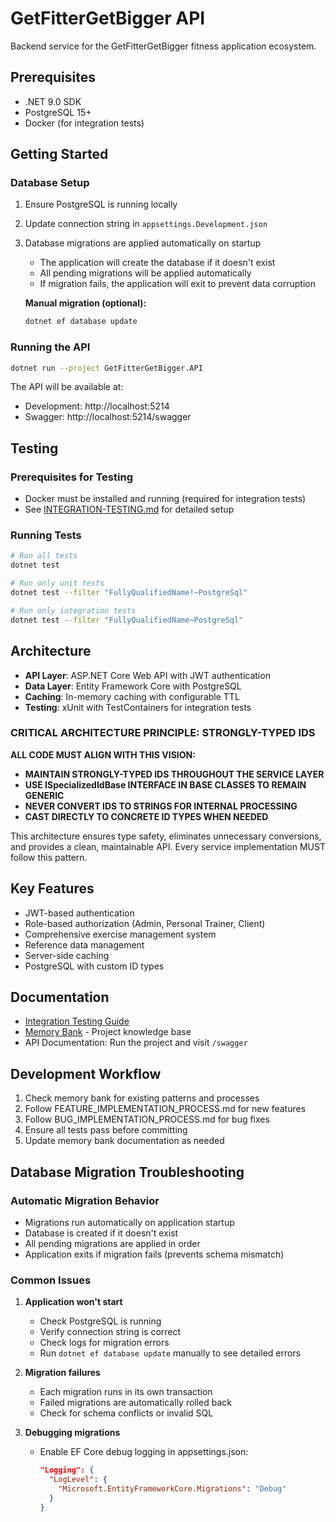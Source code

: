 # GetFitterGetBigger API

Backend service for the GetFitterGetBigger fitness application ecosystem.

## Prerequisites

- .NET 9.0 SDK
- PostgreSQL 15+
- Docker (for integration tests)

## Getting Started

### Database Setup
1. Ensure PostgreSQL is running locally
2. Update connection string in `appsettings.Development.json`
3. Database migrations are applied automatically on startup
   - The application will create the database if it doesn't exist
   - All pending migrations will be applied automatically
   - If migration fails, the application will exit to prevent data corruption
   
   **Manual migration (optional):**
   ```bash
   dotnet ef database update
   ```

### Running the API
```bash
dotnet run --project GetFitterGetBigger.API
```

The API will be available at:
- Development: http://localhost:5214
- Swagger: http://localhost:5214/swagger

## Testing

### Prerequisites for Testing
- Docker must be installed and running (required for integration tests)
- See [INTEGRATION-TESTING.md](memory-bank/INTEGRATION-TESTING.md) for detailed setup

### Running Tests
```bash
# Run all tests
dotnet test

# Run only unit tests
dotnet test --filter "FullyQualifiedName!~PostgreSql"

# Run only integration tests
dotnet test --filter "FullyQualifiedName~PostgreSql"
```

## Architecture

- **API Layer**: ASP.NET Core Web API with JWT authentication
- **Data Layer**: Entity Framework Core with PostgreSQL
- **Caching**: In-memory caching with configurable TTL
- **Testing**: xUnit with TestContainers for integration tests

### CRITICAL ARCHITECTURE PRINCIPLE: STRONGLY-TYPED IDS

**ALL CODE MUST ALIGN WITH THIS VISION:**
- **MAINTAIN STRONGLY-TYPED IDS THROUGHOUT THE SERVICE LAYER**
- **USE ISpecializedIdBase INTERFACE IN BASE CLASSES TO REMAIN GENERIC**
- **NEVER CONVERT IDS TO STRINGS FOR INTERNAL PROCESSING**
- **CAST DIRECTLY TO CONCRETE ID TYPES WHEN NEEDED**

This architecture ensures type safety, eliminates unnecessary conversions, and provides a clean, maintainable API. Every service implementation MUST follow this pattern.

## Key Features

- JWT-based authentication
- Role-based authorization (Admin, Personal Trainer, Client)
- Comprehensive exercise management system
- Reference data management
- Server-side caching
- PostgreSQL with custom ID types

## Documentation

- [Integration Testing Guide](memory-bank/INTEGRATION-TESTING.md)
- [Memory Bank](memory-bank/README.md) - Project knowledge base
- API Documentation: Run the project and visit `/swagger`

## Development Workflow

1. Check memory bank for existing patterns and processes
2. Follow FEATURE_IMPLEMENTATION_PROCESS.md for new features
3. Follow BUG_IMPLEMENTATION_PROCESS.md for bug fixes
4. Ensure all tests pass before committing
5. Update memory bank documentation as needed

## Database Migration Troubleshooting

### Automatic Migration Behavior
- Migrations run automatically on application startup
- Database is created if it doesn't exist
- All pending migrations are applied in order
- Application exits if migration fails (prevents schema mismatch)

### Common Issues
1. **Application won't start**
   - Check PostgreSQL is running
   - Verify connection string is correct
   - Check logs for migration errors
   - Run `dotnet ef database update` manually to see detailed errors

2. **Migration failures**
   - Each migration runs in its own transaction
   - Failed migrations are automatically rolled back
   - Check for schema conflicts or invalid SQL

3. **Debugging migrations**
   - Enable EF Core debug logging in appsettings.json:
     ```json
     "Logging": {
       "LogLevel": {
         "Microsoft.EntityFrameworkCore.Migrations": "Debug"
       }
     }
     ```